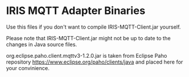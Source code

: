 # IRIS MQTT Adapter Binaries

Use this files if you don't want to compile IRIS-MQTT-Client.jar yourself.

Please note that IRIS-MQTT-Client.jar might not be up to date to the changes in Java source files.

org.eclipse.paho.client.mqttv3-1.2.0.jar is taken from Eclipse Paho repository https://www.eclipse.org/paho/clients/java and placed here for your convinience.

